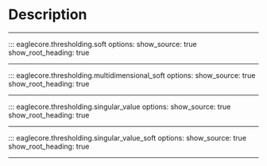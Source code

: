 # Description

---

::: eaglecore.thresholding.soft
    options:
        show_source: true
        show_root_heading: true

---

::: eaglecore.thresholding.multidimensional_soft
    options:
        show_source: true
        show_root_heading: true

---

::: eaglecore.thresholding.singular_value
    options:
        show_source: true
        show_root_heading: true

---

::: eaglecore.thresholding.singular_value_soft
    options:
        show_source: true
        show_root_heading: true

---